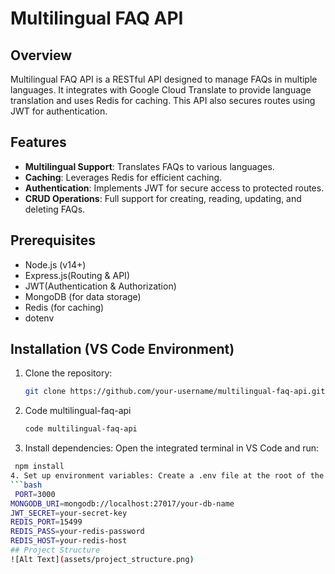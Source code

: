 # Multilingual FAQ API

## Overview

Multilingual FAQ API is a RESTful API designed to manage FAQs in multiple languages. It integrates with Google Cloud Translate to provide language translation and uses Redis for caching. This API also secures routes using JWT for authentication.

## Features

- **Multilingual Support**: Translates FAQs to various languages.
- **Caching**: Leverages Redis for efficient caching.
- **Authentication**: Implements JWT for secure access to protected routes.
- **CRUD Operations**: Full support for creating, reading, updating, and deleting FAQs.

## Prerequisites

- Node.js (v14+)
- Express.js(Routing & API)
- JWT(Authentication & Authorization)
- MongoDB (for data storage)
- Redis (for caching)
- dotenv

## Installation (VS Code Environment)

1. Clone the repository:
   ```bash
   git clone https://github.com/your-username/multilingual-faq-api.git
2. Code multilingual-faq-api
    ```bash
   code multilingual-faq-api
3. Install dependencies: Open the integrated terminal in VS Code and run:
  ```bash
   npm install
4. Set up environment variables: Create a .env file at the root of the project:
  ```bash
   PORT=3000
MONGODB_URI=mongodb://localhost:27017/your-db-name
JWT_SECRET=your-secret-key
REDIS_PORT=15499
REDIS_PASS=your-redis-password
REDIS_HOST=your-redis-host
## Project Structure
  ![Alt Text](assets/project_structure.png)



